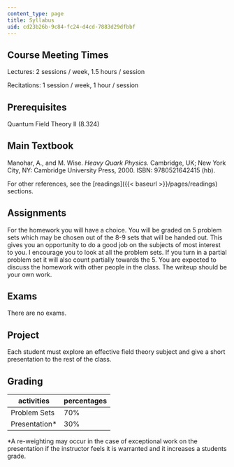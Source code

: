 ```yaml
---
content_type: page
title: Syllabus
uid: cd23b26b-9c84-fc24-d4cd-7883d29dfbbf
---
```


Course Meeting Times
--------------------

Lectures: 2 sessions / week, 1.5 hours / session

Recitations: 1 session / week, 1 hour / session

Prerequisites
-------------

Quantum Field Theory II (8.324)

Main Textbook
-------------

Manohar, A., and M. Wise. _Heavy Quark Physics._ Cambridge, UK; New York City, NY: Cambridge University Press, 2000. ISBN: 9780521642415 (hb).

For other references, see the [readings]({{< baseurl >}}/pages/readings) sections.

Assignments
-----------

For the homework you will have a choice. You will be graded on 5 problem sets which may be chosen out of the 8-9 sets that will be handed out. This gives you an opportunity to do a good job on the subjects of most interest to you. I encourage you to look at all the problem sets. If you turn in a partial problem set it will also count partially towards the 5. You are expected to discuss the homework with other people in the class. The writeup should be your own work.

Exams
-----

There are no exams.

Project
-------

Each student must explore an effective field theory subject and give a short presentation to the rest of the class.

Grading
-------

| activities | percentages |
| --- | --- |
| Problem Sets | 70% |
| Presentation\* | 30% 

\*A re-weighting may occur in the case of exceptional work on the presentation if the instructor feels it is warranted and it increases a students grade.